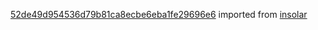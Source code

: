 [52de49d954536d79b81ca8ecbe6eba1fe29696e6](https://github.com/insolar/insolar/commit/52de49d954536d79b81ca8ecbe6eba1fe29696e6) imported from [insolar](https://github.com/insolar/insolar)
